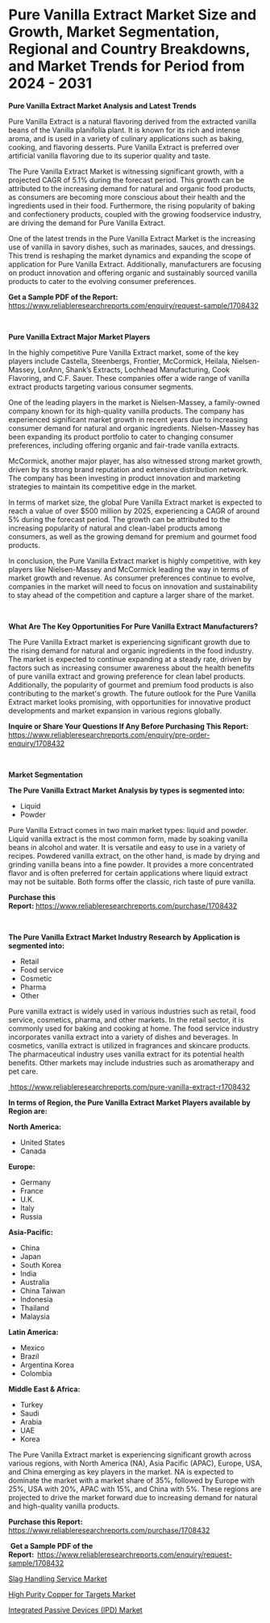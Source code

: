 <p><h1>Pure Vanilla Extract Market Size and Growth, Market Segmentation, Regional and Country Breakdowns, and Market Trends for Period from 2024 -  2031</h1></p><p><strong>Pure Vanilla Extract Market Analysis and Latest Trends</strong></p>
<p><p>Pure Vanilla Extract is a natural flavoring derived from the extracted vanilla beans of the Vanilla planifolia plant. It is known for its rich and intense aroma, and is used in a variety of culinary applications such as baking, cooking, and flavoring desserts. Pure Vanilla Extract is preferred over artificial vanilla flavoring due to its superior quality and taste.</p><p>The Pure Vanilla Extract Market is witnessing significant growth, with a projected CAGR of 5.1% during the forecast period. This growth can be attributed to the increasing demand for natural and organic food products, as consumers are becoming more conscious about their health and the ingredients used in their food. Furthermore, the rising popularity of baking and confectionery products, coupled with the growing foodservice industry, are driving the demand for Pure Vanilla Extract.</p><p>One of the latest trends in the Pure Vanilla Extract Market is the increasing use of vanilla in savory dishes, such as marinades, sauces, and dressings. This trend is reshaping the market dynamics and expanding the scope of application for Pure Vanilla Extract. Additionally, manufacturers are focusing on product innovation and offering organic and sustainably sourced vanilla products to cater to the evolving consumer preferences.</p></p>
<p><strong>Get a Sample PDF of the Report:&nbsp;</strong> <a href="https://www.reliableresearchreports.com/enquiry/request-sample/1708432">https://www.reliableresearchreports.com/enquiry/request-sample/1708432</a></p>
<p>&nbsp;</p>
<p><strong>Pure Vanilla Extract Major Market Players</strong></p>
<p><p>In the highly competitive Pure Vanilla Extract market, some of the key players include Castella, Steenbergs, Frontier, McCormick, Heilala, Nielsen-Massey, LorAnn, Shank’s Extracts, Lochhead Manufacturing, Cook Flavoring, and C.F. Sauer. These companies offer a wide range of vanilla extract products targeting various consumer segments.</p><p>One of the leading players in the market is Nielsen-Massey, a family-owned company known for its high-quality vanilla products. The company has experienced significant market growth in recent years due to increasing consumer demand for natural and organic ingredients. Nielsen-Massey has been expanding its product portfolio to cater to changing consumer preferences, including offering organic and fair-trade vanilla extracts.</p><p>McCormick, another major player, has also witnessed strong market growth, driven by its strong brand reputation and extensive distribution network. The company has been investing in product innovation and marketing strategies to maintain its competitive edge in the market.</p><p>In terms of market size, the global Pure Vanilla Extract market is expected to reach a value of over $500 million by 2025, experiencing a CAGR of around 5% during the forecast period. The growth can be attributed to the increasing popularity of natural and clean-label products among consumers, as well as the growing demand for premium and gourmet food products.</p><p>In conclusion, the Pure Vanilla Extract market is highly competitive, with key players like Nielsen-Massey and McCormick leading the way in terms of market growth and revenue. As consumer preferences continue to evolve, companies in the market will need to focus on innovation and sustainability to stay ahead of the competition and capture a larger share of the market.</p></p>
<p>&nbsp;</p>
<p><strong>What Are The Key Opportunities For Pure Vanilla Extract Manufacturers?</strong></p>
<p><p>The Pure Vanilla Extract market is experiencing significant growth due to the rising demand for natural and organic ingredients in the food industry. The market is expected to continue expanding at a steady rate, driven by factors such as increasing consumer awareness about the health benefits of pure vanilla extract and growing preference for clean label products. Additionally, the popularity of gourmet and premium food products is also contributing to the market's growth. The future outlook for the Pure Vanilla Extract market looks promising, with opportunities for innovative product developments and market expansion in various regions globally.</p></p>
<p><strong>Inquire or Share Your Questions If Any Before Purchasing This Report:</strong> <a href="https://www.reliableresearchreports.com/enquiry/pre-order-enquiry/1708432">https://www.reliableresearchreports.com/enquiry/pre-order-enquiry/1708432</a></p>
<p>&nbsp;</p>
<p><strong>Market Segmentation</strong></p>
<p><strong>The Pure Vanilla Extract Market Analysis by types is segmented into:</strong></p>
<p><ul><li>Liquid</li><li>Powder</li></ul></p>
<p><p>Pure Vanilla Extract comes in two main market types: liquid and powder. Liquid vanilla extract is the most common form, made by soaking vanilla beans in alcohol and water. It is versatile and easy to use in a variety of recipes. Powdered vanilla extract, on the other hand, is made by drying and grinding vanilla beans into a fine powder. It provides a more concentrated flavor and is often preferred for certain applications where liquid extract may not be suitable. Both forms offer the classic, rich taste of pure vanilla.</p></p>
<p><strong>Purchase this Report:&nbsp;</strong><a href="https://www.reliableresearchreports.com/purchase/1708432">https://www.reliableresearchreports.com/purchase/1708432</a></p>
<p>&nbsp;</p>
<p><strong>The Pure Vanilla Extract Market Industry Research by Application is segmented into:</strong></p>
<p><ul><li>Retail</li><li>Food service</li><li>Cosmetic</li><li>Pharma</li><li>Other</li></ul></p>
<p><p>Pure vanilla extract is widely used in various industries such as retail, food service, cosmetics, pharma, and other markets. In the retail sector, it is commonly used for baking and cooking at home. The food service industry incorporates vanilla extract into a variety of dishes and beverages. In cosmetics, vanilla extract is utilized in fragrances and skincare products. The pharmaceutical industry uses vanilla extract for its potential health benefits. Other markets may include industries such as aromatherapy and pet care.</p></p>
<p><a href="https://www.reliableresearchreports.com/pure-vanilla-extract-r1708432">&nbsp;https://www.reliableresearchreports.com/pure-vanilla-extract-r1708432</a></p>
<p><strong>In terms of Region, the Pure Vanilla Extract Market Players available by Region are:</strong></p>
<p>
    <p> <strong> North America: </strong>
        <ul>
            <li>United States</li>
            <li>Canada</li>
        </ul>
        </p> 
    <p> <strong> Europe: </strong>
        <ul>
            <li>Germany</li>
            <li>France</li>
            <li>U.K.</li>
            <li>Italy</li>
            <li>Russia</li>
        </ul>
        </p> 
    <p> <strong> Asia-Pacific: </strong>
        <ul>
            <li>China</li>
            <li>Japan</li>
            <li>South Korea</li>
            <li>India</li>
            <li>Australia</li>
            <li>China Taiwan</li>
            <li>Indonesia</li>
            <li>Thailand</li>
            <li>Malaysia</li>
        </ul>
        </p> 
    <p> <strong> Latin America: </strong>
        <ul>
            <li>Mexico</li>
            <li>Brazil</li>
            <li>Argentina Korea</li>
            <li>Colombia</li>
        </ul>
        </p> 
    <p> <strong> Middle East & Africa: </strong>
        <ul>
            <li>Turkey</li>
            <li>Saudi</li>
            <li>Arabia</li>
            <li>UAE</li>
            <li>Korea</li>
        </ul>
    </p>
    </p>
<p><p>The Pure Vanilla Extract market is experiencing significant growth across various regions, with North America (NA), Asia Pacific (APAC), Europe, USA, and China emerging as key players in the market. NA is expected to dominate the market with a market share of 35%, followed by Europe with 25%, USA with 20%, APAC with 15%, and China with 5%. These regions are projected to drive the market forward due to increasing demand for natural and high-quality vanilla products.</p></p>
<p><strong>Purchase this Report: </strong><a href="https://www.reliableresearchreports.com/purchase/1708432">https://www.reliableresearchreports.com/purchase/1708432</a></p>
<p>&nbsp;<strong>Get a Sample PDF of the Report:&nbsp;&nbsp;</strong><a href="https://www.reliableresearchreports.com/enquiry/request-sample/1708432">https://www.reliableresearchreports.com/enquiry/request-sample/1708432</a></p>
<p><strong></strong></p>
<p><p><a href="https://github.com/dayanaaunders7856/Market-Research-Report-List-1/blob/main/slag-handling-service-market.md">Slag Handling Service Market</a></p><p><a href="https://medium.com/@adribbs56546/global-high-purity-copper-for-targets-market-trends-insights-into-growth-opportunities-and-87c24e398556">High Purity Copper for Targets Market</a></p><p><a href="https://medium.com/@garyshaw626/global-integrated-passive-devices-ipd-market-opportunities-and-forecast-for-period-from-2024-to-1a7d15e1ee34">Integrated Passive Devices (IPD) Market</a></p></p>